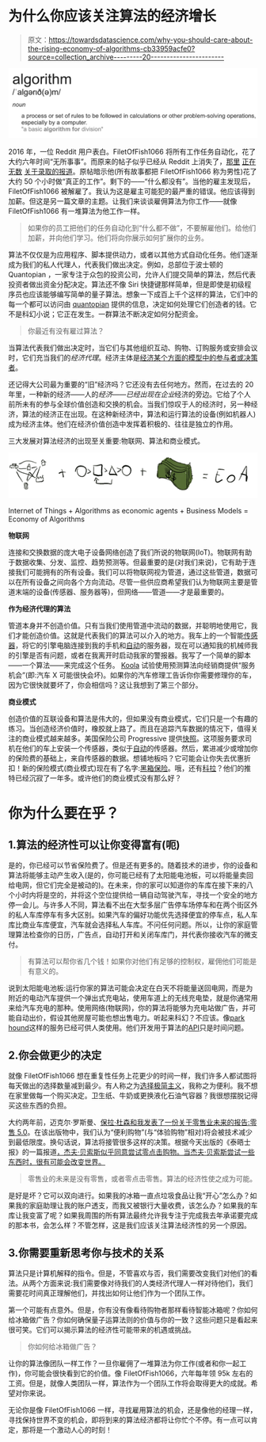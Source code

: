 # 为什么你应该关注算法的经济增长

> 原文：<https://towardsdatascience.com/why-you-should-care-about-the-rising-economy-of-algorithms-cb33959acfe0?source=collection_archive---------20----------------------->

![](img/6bee416c8e1b6cbd84fc3f4dd2a9c181.png)

2016 年，一位 Reddit 用户表白。FiletOfFish1066 将所有工作任务自动化，花了大约六年时间“无所事事”。而原来的帖子似乎已经从 Reddit 上消失了，[那里](https://interestingengineering.com/programmer-automates-job-6-years-boss-fires-finds) [正在](http://www.govtech.com/question-of-the-day/Question-of-the-Day-for-06212016.html) [无数](https://developers.slashdot.org/story/16/06/13/2021216/programmer-automates-his-job-for-6-years-gets-fired-realizes-he-has-forgotten-how-to-code) [关于录取的报道](https://boingboing.net/2016/06/08/coder-fired-after-6-years-for.html)。原帖暗示他(所有故事都把 FiletOfFish1066 称为男性)花了大约 50 个小时做“真正的工作”。剩下的——“什么都没有”。当他的雇主发现后，FiletOfFish1066 被解雇了。我认为这是雇主可能犯的最严重的错误。他应该得到加薪。但这是另一篇文章的主题。让我们来谈谈雇佣算法为你工作——就像 FiletOfFish1066 有一堆算法为他工作一样。

> 如果你的员工把他们的任务自动化到“什么都不做”，不要解雇他们。给他们加薪，并向他们学习。他们将向你展示如何扩展你的业务。

算法不仅仅是为应用程序、脚本提供动力，或者以其他方式自动化任务。他们逐渐成为我们的私人代理人，代表我们做出决定。例如，总部位于波士顿的 Quantopian ，一家专注于众包的投资公司，允许人们提交简单的算法，然后代表投资者做出资金分配决定。算法还不像 Siri 快捷键那样简单，但是即使是初级程序员也应该能够编写简单的量子算法。想象一下成百上千个这样的算法，它们中的每一个都可以访问由 [quantopian](https://medium.com/u/ca01998bb067?source=post_page-----cb33959acfe0--------------------------------) 提供的信息，决定如何处理它们创造者的钱。它不是科幻小说；它正在发生。一群算法不断决定如何分配资金。

> 你最近有没有雇过算法？

当算法代表我们做出决定时，当它们与其他组织互动、购物、订购服务或安排会议时，它们充当我们的*经济代理*。经济主体是[经济某个方面的模型中的参与者或决策者](https://en.wikipedia.org/wiki/Agent_(economics))。

还记得大公司最为重要的“旧”经济吗？它还没有去任何地方。然而，在过去的 20 年里，一种新的经济——人的*经济——已经出现在企业*经济的旁边。它给了个人前所未有的参与全球价值创造和交换的机会。当我们惊叹于人的经济时，另一种经济，算法的经济正在出现。在这种新经济中，算法和运行算法的设备(例如机器人)成为经济主体。他们在经济价值创造中发挥着积极的、往往是独立的作用。

三大发展对算法经济的出现至关重要:物联网、算法和商业模式。

![](img/3cd40bca9b6ad5594ca675be5e92527d.png)

Internet of Things + Algorithms as economic agents + Business Models = Economy of Algorithms

**物联网**

连接和交换数据的庞大电子设备网络创造了我们所说的物联网(IoT)。物联网有助于数据收集、分发、监控、趋势预测等。但最重要的是(对我们来说)，它有助于连接我们可能拥有的所有设备。我们可以将物联网视为管道，通过这些管道，数据可以在所有设备之间向各个方向流动。尽管一些供应商希望我们认为物联网主要是管道末端的设备(传感器、服务器等)，但网络——管道——才是最重要的。

**作为经济代理的算法**

管道本身并不创造价值。只有当我们使用管道中流动的数据，并聪明地使用它，我们才能创造价值。这就是代表我们的算法可以介入的地方。我车上的一个智能[传感器](https://automatic.com/)，将它的引擎电脑连接到我的手机和[自动](https://medium.com/u/56ddfb4a29b9?source=post_page-----cb33959acfe0--------------------------------)的服务器，现在可以通知我的机械师我的引擎是否有问题，或者在我离开时启动我家的警报器。我写了一个简单的脚本——一个算法——来完成这个任务。 [Koola](https://medium.com/u/39d48ab1a654?source=post_page-----cb33959acfe0--------------------------------) 试验使用预测算法向经销商提供“服务机会”(即:汽车 X 可能很快会坏)。如果你的汽车修理工告诉你你需要修理你的车，因为它很快就要坏了，你会相信吗？这让我想到了第三个部分。

**商业模式**

创造价值的互联设备和算法是伟大的，但如果没有商业模式，它们只是一个有趣的练习。当创造经济价值时，橡胶就上路了。而且在追踪汽车数据的情况下，值得关注的商业模式越来越多。美国保险公司 Progressive 提供[快照](https://www.progressive.com/auto/discounts/snapshot/)。这项服务要求司机在他们的车上安装一个传感器，类似于[自动](https://medium.com/u/56ddfb4a29b9?source=post_page-----cb33959acfe0--------------------------------)的传感器。然后，累进减少或增加你的保险费的基础上，来自传感器的数据。想铺地板吗？它可能会让你失去优惠折扣！新的保险模式(商业模式)现在有了名字:[黑箱保险](https://www.investopedia.com/terms/b/black-box-insurance.asp)。哦，还有[科拉](https://medium.com/u/39d48ab1a654?source=post_page-----cb33959acfe0--------------------------------)？他们的推特已经沉寂了一年多。或许他们的商业模式没有那么好？

# 你为什么要在乎？

## 1.算法的经济性可以让你变得富有(呃)

是的，你已经可以节省保险费了。但是还有更多的。随着技术的进步，你的设备和算法将能够主动产生收入(是的，你可能已经有了太阳能电池板，可以将能量卖回给电网，但它们完全是被动的)。在未来，你的家可以知道你的车库在接下来的八个小时内将是空的，并将这个空位提供给一辆自动驾驶汽车，寻找一个安全的地方停一会儿。与许多人不同，算法看不出在大型多层广告停车场停车和在两个街区外的私人车库停车有多大区别。如果汽车的偏好功能优先选择便宜的停车点，私人车库比商业车库便宜，汽车就会选择私人车库。不问任何问题。所以，让你的家庭管理算法检查你的日历，广告点，自动打开和关闭车库门，并代表你接收汽车的微支付。

> 有算法可以帮你省几个钱！如果你对他们有足够的控制权，雇佣他们可能是有意义的。

说到太阳能电池板:运行你家的算法可能会决定在白天不将能量送回电网，而是为附近的电动汽车提供一个弹出式充电站，使用车道上的无线充电垫，就是你通常用来给汽车充电的那种。使用网络(物联网)，你的算法将能够为充电站做广告，并可能自动出价，假设其他房屋可能也想出售电力。听起来科幻？不应该。像[park hound](https://www.parkhound.com.au/)这样的服务已经可供人类使用。他们开发用于算法的[API](https://en.wikipedia.org/wiki/Application_programming_interface)只是时间问题。

## 2.你会做更少的决定

就像 FiletOfFish1066 想在重复性任务上花更少的时间一样，我们许多人都试图将每天做出的选择数量减到最少。有人称之为[选择极简主义](https://medium.com/startup-grind/choice-minimalism-why-mark-zuckerberg-wears-the-same-thing-every-day-2f132f1b5706)，我称之为便利。我不想在家里做每一个购买决定。卫生纸、牛奶或更换液化石油气容器？我很想摆脱记得买这些东西的负担。

大约两年前，迈克尔·罗斯曼、[保拉·杜森和我发表了一份关于零售业未来的报告:](https://medium.com/u/9721d2c12278?source=post_page-----cb33959acfe0--------------------------------)[零售 5.0](https://www.chairdigitaleconomy.com.au/wp-content/uploads/2018/04/Retail-5.0-Check-out-the-Future.pdf)。在该出版物中，我们认为“便利购物”(与“体验购物”相对)将会被技术减少到最低限度。换句话说，算法将接管很多这样的决策。根据今天出版的《泰晤士报》的一篇报道[，杰夫·贝索斯似乎同意尝试零点击购物。当杰夫·贝索斯尝试一些东西时，很有可能会改变世界。](https://www.thetimes.co.uk/article/next-trick-for-amazon-boss-jeff-bezos-is-the-end-of-shopping-c0w90mhsc)

> 零售业的未来是没有零售，或者零点击零售。算法的经济性使之成为可能。

是好是坏？它可以双向进行。如果我的冰箱一直点垃圾食品让我“开心”怎么办？如果我的家庭助理让我的账户透支，而我又被银行大量收费，该怎么办？如果我的车库让我变富了呢？如果我周围的所有算法最终允许我专注于完成我去年承诺要完成的那本书，会怎么样？不管怎样，这是我们应该关注算法经济性的另一个原因。

## 3.你需要重新思考你与技术的关系

算法只是计算机解释的指令。但是，不管喜欢与否，我们需要改变我们对他们的看法。从两个方面来说:我们需要像对待我们的人类经济代理人一样对待他们，我们需要花时间真正理解他们，并找出如何让他们作为一个团队工作。

第一个可能有点意外。但是，你有没有像看待购物者那样看待智能冰箱呢？你如何给冰箱做广告？你如何确保量子运算法则的价值与你的一致？这些问题只是看起来很可笑。它们可以揭示算法的经济性可能带来的机遇或挑战。

> 你如何给冰箱做广告？

让你的算法像团队一样工作？一旦你雇佣了一堆算法为你工作(或者和你一起工作)，你可能会很快看到它的价值。像 FiletOfFish1066，六年每年领 95k 左右的工资。但是，就像人类团队一样，算法作为一个团队工作将会取得更大的成就。希望对你来说。

无论你是像 FiletOfFish1066 一样，寻找雇用算法的机会，还是像他的经理一样，寻找保持世界不变的机会，即将到来的算法经济都将让你忙个不停。有一点可以肯定，那将是一个激动人心的时刻！